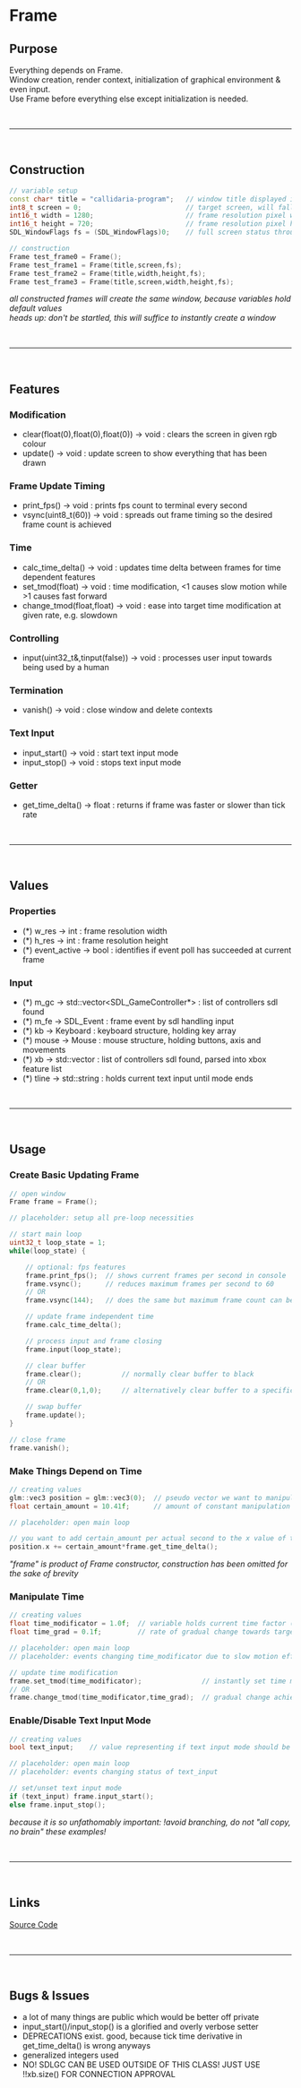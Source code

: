 # Frame

## Purpose

Everything depends on Frame. \
Window creation, render context, initialization of graphical environment & even input. \
Use Frame before everything else except initialization is needed.

<br>

***

<br>

## Construction

```c++
// variable setup
const char* title = "callidaria-program";	// window title displayed in frame's titlebar
int8_t screen = 0;							// target screen, will fall back to default if over
int16_t width = 1280;						// frame resolution pixel width
int16_t height = 720;						// frame resolution pixel height
SDL_WindowFlags fs = (SDL_WindowFlags)0;	// full screen status through SDL_WindowFlags

// construction
Frame test_frame0 = Frame();
Frame test_frame1 = Frame(title,screen,fs);
Frame test_frame2 = Frame(title,width,height,fs);
Frame test_frame3 = Frame(title,screen,width,height,fs);
```
*all constructed frames will create the same window, because variables hold default values* \
*heads up: don't be startled, this will suffice to instantly create a window*

<br>

***

<br>

## Features

### Modification

- clear(float(0),float(0),float(0)) -> void : clears the screen in given rgb colour
- update() -> void : update screen to show everything that has been drawn

### Frame Update Timing

- print_fps() -> void : prints fps count to terminal every second
- vsync(uint8_t(60)) -> void : spreads out frame timing so the desired frame count is achieved

### Time

- calc_time_delta() -> void : updates time delta between frames for time dependent features
- set_tmod(float) -> void : time modification, <1 causes slow motion while >1 causes fast forward
- change_tmod(float,float) -> void : ease into target time modification at given rate, e.g. slowdown

### Controlling

- input(uint32_t&,tinput(false)) -> void : processes user input towards being used by a human

### Termination

- vanish() -> void : close window and delete contexts

### Text Input

- input_start() -> void : start text input mode
- input_stop() -> void : stops text input mode

### Getter

- get_time_delta() -> float : returns if frame was faster or slower than tick rate

<br>

***

<br>

## Values

### Properties

- (*) w_res -> int : frame resolution width
- (*) h_res -> int : frame resolution height
- (*) event_active -> bool : identifies if event poll has succeeded at current frame

### Input

- (\*) m_gc -> std::vector<SDL_GameController*> : list of controllers sdl found
- (*) m_fe -> SDL_Event : frame event by sdl handling input
- (*) kb -> Keyboard : keyboard structure, holding key array
- (*) mouse -> Mouse : mouse structure, holding buttons, axis and movements
- (*) xb -> std::vector<XBox> : list of controllers sdl found, parsed into xbox feature list
- (*) tline -> std::string : holds current text input until mode ends

<br>

***

<br>

## Usage

### Create Basic Updating Frame

```c++
// open window
Frame frame = Frame();

// placeholder: setup all pre-loop necessities

// start main loop
uint32_t loop_state = 1;
while(loop_state) {

	// optional: fps features
	frame.print_fps();	// shows current frames per second in console
	frame.vsync();		// reduces maximum frames per second to 60
	// OR
	frame.vsync(144);	// does the same but maximum frame count can be changed (e.g. 144fps)

	// update frame independent time
	frame.calc_time_delta();

	// process input and frame closing
	frame.input(loop_state);

	// clear buffer
	frame.clear();			// normally clear buffer to black
	// OR
	frame.clear(0,1,0);		// alternatively clear buffer to a specific colour (e.g. green)

	// swap buffer
	frame.update();
}

// close frame
frame.vanish();
```

### Make Things Depend on Time

```c++
// creating values
glm::vec3 position = glm::vec3(0);	// pseudo vector we want to manipulate later
float certain_amount = 10.41f;		// amount of constant manipulation

// placeholder: open main loop

// you want to add certain_amount per actual second to the x value of the created vector
position.x += certain_amount*frame.get_time_delta();
```
*"frame" is product of Frame constructor, construction has been omitted for the sake of brevity*

### Manipulate Time

```c++
// creating values
float time_modificator = 1.0f;	// variable holds current time factor (default: unmodified)
float time_grad = 0.1f;			// rate of gradual change towards target modificator

// placeholder: open main loop
// placeholder: events changing time_modificator due to slow motion effect and speedups

// update time modification
frame.set_tmod(time_modificator);				// instantly set time modification to target
// OR
frame.change_tmod(time_modificator,time_grad);	// gradual change achieving slowdown/speedup
```

### Enable/Disable Text Input Mode

```c++
// creating values
bool text_input;	// value representing if text input mode should be enabled

// placeholder: open main loop
// placeholder: events changing status of text_input

// set/unset text input mode
if (text_input) frame.input_start();
else frame.input_stop();
```
*because it is so unfathomably important: !avoid branching, do not "all copy, no brain" these examples!*

<br>

***

<br>

## Links

[Source Code](../../ccb/frm/frame.cpp)

<br>

***

<br>

## Bugs & Issues

- a lot of many things are public which would be better off private
- input_start()/input_stop() is a glorified and overly verbose setter
- DEPRECATIONS exist. good, because tick time derivative in get_time_delta() is wrong anyways
- generalized integers used
- NO! SDLGC CAN BE USED OUTSIDE OF THIS CLASS! JUST USE !!xb.size() FOR CONNECTION APPROVAL